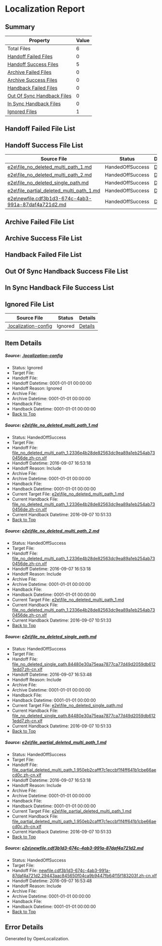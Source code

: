 # <a name='report-top'></a> Localization Report

## Summary
 Property | Value 
 -------- | ----- 
 Total Files | 6
[ Handoff Failed Files ](#handoff-failed-list)| 0
[ Handoff Success Files ](#handoff-success-list)| 5
[ Archive Failed Files ](#archive-failed-list)| 0
[ Archive Success Files ](#archive-success-list)| 0
[ Handback Failed Files ](#handback-failed-list)| 0
[ Out Of Sync Handback Files ](#outofsync-handback-success-list)| 0
[ In Sync Handback Files ](#insync-handback-success-list)| 0
[ Ignored Files ](#ignored-list)| 1

## <a name='handoff-failed-list'></a> Handoff Failed File List

## <a name='handoff-success-list'></a> Handoff Success File List
 Source File | Status | Details 
 ----------- | ------ | ------- 
 [e2e\file_no_deleted_multi_path_1.md](https://github.com/OpenLocalizationTestOrg/ol-test0/blob/0759f249e7681caa16ad876866d3ebb37187381b/e2e/file_no_deleted_multi_path_1.md) | HandedOffSuccess | [Details](#4f8bc14b0f584f72b6864a8d685ba26071334f351)
 [e2e\file_no_deleted_multi_path_2.md](https://github.com/OpenLocalizationTestOrg/ol-test0/blob/e558846e861a82e7638ea51002a3f0d0a5ac6116/e2e/file_no_deleted_multi_path_2.md) | HandedOffSuccess | [Details](#4f8bc14b0f584f72b6864a8d685ba26071334f352)
 [e2e\file_no_deleted_single_path.md](https://github.com/OpenLocalizationTestOrg/ol-test0/blob/e558846e861a82e7638ea51002a3f0d0a5ac6116/e2e/file_no_deleted_single_path.md) | HandedOffSuccess | [Details](#83d5f5791be0a9490fa9fcd2c0a4afde14b683443)
 [e2e\file_partial_deleted_multi_path_1.md](https://github.com/OpenLocalizationTestOrg/ol-test0/blob/0759f249e7681caa16ad876866d3ebb37187381b/e2e/file_partial_deleted_multi_path_1.md) | HandedOffSuccess | [Details](#f35ae2bcd743a4176b9b39da9e9ec013a42fb5504)
 [e2e\newfile.cdf3b1d3-674c-4ab3-991a-87daf4a721d2.md](https://github.com/OpenLocalizationTestOrg/ol-test0/blob/e558846e861a82e7638ea51002a3f0d0a5ac6116/e2e/newfile.cdf3b1d3-674c-4ab3-991a-87daf4a721d2.md) | HandedOffSuccess | [Details](#2694573a5d4d152a3a3f584e17291373a98c681f5)

## <a name='archive-failed-list'></a> Archive Failed File List

## <a name='archive-success-list'></a> Archive Success File List

## <a name='handback-failed-list'></a> Handback Failed File List

## <a name='outofsync-handback-success-list'></a> Out Of Sync Handback Success File List

## <a name='insync-handback-success-list'></a> In Sync Handback File Success List

## <a name='ignored-list'></a> Ignored File List
 Source File | Status | Details 
 ----------- | ------ | ------- 
 [.localization-config](https://github.com/OpenLocalizationTestOrg/ol-test0/blob/e558846e861a82e7638ea51002a3f0d0a5ac6116/.localization-config) | Ignored | [Details](#3d4f252ac210baf56311d7e97dcc2db10974dbd20)

## Item Details
##### <a name='3d4f252ac210baf56311d7e97dcc2db10974dbd20'></a> Source: [.localization-config](https://github.com/OpenLocalizationTestOrg/ol-test0/blob/e558846e861a82e7638ea51002a3f0d0a5ac6116/.localization-config)
* Status: Ignored
* Target File: 
* Handoff File: 
* Handoff Datetime: 0001-01-01 00:00:00
* Handoff Reason: Ignored
* Archive File: 
* Archive Datetime: 0001-01-01 00:00:00
* Handback File: 
* Handback Datetime: 0001-01-01 00:00:00
* [Back to Top](#report-top)

##### <a name='4f8bc14b0f584f72b6864a8d685ba26071334f351'></a> Source: [e2e\file_no_deleted_multi_path_1.md](https://github.com/OpenLocalizationTestOrg/ol-test0/blob/0759f249e7681caa16ad876866d3ebb37187381b/e2e/file_no_deleted_multi_path_1.md)
* Status: HandedOffSuccess
* Target File: 
* Handoff File: [file_no_deleted_multi_path_1.2336e4b28de82563dc9ea89a1eb254ab730456de.zh-cn.xlf](https://github.com/OpenLocalizationTestOrg/ol-test0-handoff/blob/a5f317f11dfa69e157b2303efebedaf0c2df42a3/ol-handoff/OpenLocalizationTestOrg/ol-test0-zhcn/ci/mt/file_no_deleted_multi_path_1.2336e4b28de82563dc9ea89a1eb254ab730456de.zh-cn.xlf)
* Handoff Datetime: 2016-09-07 16:53:18
* Handoff Reason: Include
* Archive File: 
* Archive Datetime: 0001-01-01 00:00:00
* Handback File: 
* Handback Datetime: 0001-01-01 00:00:00
* Current Target File: [e2e\file_no_deleted_multi_path_1.md](https://github.com/OpenLocalizationTestOrg/ol-test0-zhcn/blob/c6e630e1c8592f17834476b51bba71a2dd6a92e6/e2e/file_no_deleted_multi_path_1.md)
* Current Handback File: [file_no_deleted_multi_path_1.2336e4b28de82563dc9ea89a1eb254ab730456de.zh-cn.xlf](https://github.com/OpenLocalizationTestOrg/ol-test0-handback/blob/e919b7a8d73e4bc01a9f69fccb293056b4c58564/ol-handback/OpenLocalizationTestOrg/ol-test0-zhcn/ci/mt/file_no_deleted_multi_path_1.2336e4b28de82563dc9ea89a1eb254ab730456de.zh-cn.xlf)
* Current Handback Datetime: 2016-09-07 10:51:33
* [Back to Top](#report-top)

##### <a name='4f8bc14b0f584f72b6864a8d685ba26071334f352'></a> Source: [e2e\file_no_deleted_multi_path_2.md](https://github.com/OpenLocalizationTestOrg/ol-test0/blob/e558846e861a82e7638ea51002a3f0d0a5ac6116/e2e/file_no_deleted_multi_path_2.md)
* Status: HandedOffSuccess
* Target File: 
* Handoff File: [file_no_deleted_multi_path_1.2336e4b28de82563dc9ea89a1eb254ab730456de.zh-cn.xlf](https://github.com/OpenLocalizationTestOrg/ol-test0-handoff/blob/a5f317f11dfa69e157b2303efebedaf0c2df42a3/ol-handoff/OpenLocalizationTestOrg/ol-test0-zhcn/ci/mt/file_no_deleted_multi_path_1.2336e4b28de82563dc9ea89a1eb254ab730456de.zh-cn.xlf)
* Handoff Datetime: 2016-09-07 16:53:18
* Handoff Reason: Include
* Archive File: 
* Archive Datetime: 0001-01-01 00:00:00
* Handback File: 
* Handback Datetime: 0001-01-01 00:00:00
* Current Target File: [e2e\file_no_deleted_multi_path_1.md](https://github.com/OpenLocalizationTestOrg/ol-test0-zhcn/blob/c6e630e1c8592f17834476b51bba71a2dd6a92e6/e2e/file_no_deleted_multi_path_1.md)
* Current Handback File: [file_no_deleted_multi_path_1.2336e4b28de82563dc9ea89a1eb254ab730456de.zh-cn.xlf](https://github.com/OpenLocalizationTestOrg/ol-test0-handback/blob/e919b7a8d73e4bc01a9f69fccb293056b4c58564/ol-handback/OpenLocalizationTestOrg/ol-test0-zhcn/ci/mt/file_no_deleted_multi_path_1.2336e4b28de82563dc9ea89a1eb254ab730456de.zh-cn.xlf)
* Current Handback Datetime: 2016-09-07 10:51:33
* [Back to Top](#report-top)

##### <a name='83d5f5791be0a9490fa9fcd2c0a4afde14b683443'></a> Source: [e2e\file_no_deleted_single_path.md](https://github.com/OpenLocalizationTestOrg/ol-test0/blob/e558846e861a82e7638ea51002a3f0d0a5ac6116/e2e/file_no_deleted_single_path.md)
* Status: HandedOffSuccess
* Target File: 
* Handoff File: [file_no_deleted_single_path.84480e30a75eaa7877ca77d49d2059db6121edd7.zh-cn.xlf](https://github.com/OpenLocalizationTestOrg/ol-test0-handoff/blob/5438ccc85630176764c912f723f90d45e7a0c1b5/ol-handoff/OpenLocalizationTestOrg/ol-test0-zhcn/ci/mt/file_no_deleted_single_path.84480e30a75eaa7877ca77d49d2059db6121edd7.zh-cn.xlf)
* Handoff Datetime: 2016-09-07 16:53:48
* Handoff Reason: Include
* Archive File: 
* Archive Datetime: 0001-01-01 00:00:00
* Handback File: 
* Handback Datetime: 0001-01-01 00:00:00
* Current Target File: [e2e\file_no_deleted_single_path.md](https://github.com/OpenLocalizationTestOrg/ol-test0-zhcn/blob/c6e630e1c8592f17834476b51bba71a2dd6a92e6/e2e/file_no_deleted_single_path.md)
* Current Handback File: [file_no_deleted_single_path.84480e30a75eaa7877ca77d49d2059db6121edd7.zh-cn.xlf](https://github.com/OpenLocalizationTestOrg/ol-test0-handback/blob/e919b7a8d73e4bc01a9f69fccb293056b4c58564/ol-handback/OpenLocalizationTestOrg/ol-test0-zhcn/ci/mt/file_no_deleted_single_path.84480e30a75eaa7877ca77d49d2059db6121edd7.zh-cn.xlf)
* Current Handback Datetime: 2016-09-07 10:51:33
* [Back to Top](#report-top)

##### <a name='f35ae2bcd743a4176b9b39da9e9ec013a42fb5504'></a> Source: [e2e\file_partial_deleted_multi_path_1.md](https://github.com/OpenLocalizationTestOrg/ol-test0/blob/0759f249e7681caa16ad876866d3ebb37187381b/e2e/file_partial_deleted_multi_path_1.md)
* Status: HandedOffSuccess
* Target File: 
* Handoff File: [file_partial_deleted_multi_path_1.950eb2cafff7c1eccbf1f4ff641b1cbe66aecd0c.zh-cn.xlf](https://github.com/OpenLocalizationTestOrg/ol-test0-handoff/blob/a5f317f11dfa69e157b2303efebedaf0c2df42a3/ol-handoff/OpenLocalizationTestOrg/ol-test0-zhcn/ci/mt/file_partial_deleted_multi_path_1.950eb2cafff7c1eccbf1f4ff641b1cbe66aecd0c.zh-cn.xlf)
* Handoff Datetime: 2016-09-07 16:53:18
* Handoff Reason: Include
* Archive File: 
* Archive Datetime: 0001-01-01 00:00:00
* Handback File: 
* Handback Datetime: 0001-01-01 00:00:00
* Current Target File: [e2e\file_partial_deleted_multi_path_1.md](https://github.com/OpenLocalizationTestOrg/ol-test0-zhcn/blob/c6e630e1c8592f17834476b51bba71a2dd6a92e6/e2e/file_partial_deleted_multi_path_1.md)
* Current Handback File: [file_partial_deleted_multi_path_1.950eb2cafff7c1eccbf1f4ff641b1cbe66aecd0c.zh-cn.xlf](https://github.com/OpenLocalizationTestOrg/ol-test0-handback/blob/e919b7a8d73e4bc01a9f69fccb293056b4c58564/ol-handback/OpenLocalizationTestOrg/ol-test0-zhcn/ci/mt/file_partial_deleted_multi_path_1.950eb2cafff7c1eccbf1f4ff641b1cbe66aecd0c.zh-cn.xlf)
* Current Handback Datetime: 2016-09-07 10:51:33
* [Back to Top](#report-top)

##### <a name='2694573a5d4d152a3a3f584e17291373a98c681f5'></a> Source: [e2e\newfile.cdf3b1d3-674c-4ab3-991a-87daf4a721d2.md](https://github.com/OpenLocalizationTestOrg/ol-test0/blob/e558846e861a82e7638ea51002a3f0d0a5ac6116/e2e/newfile.cdf3b1d3-674c-4ab3-991a-87daf4a721d2.md)
* Status: HandedOffSuccess
* Target File: 
* Handoff File: [newfile.cdf3b1d3-674c-4ab3-991a-87daf4a721d2.29443aac845650f04ca9b9447fb64f15f183203f.zh-cn.xlf](https://github.com/OpenLocalizationTestOrg/ol-test0-handoff/blob/5438ccc85630176764c912f723f90d45e7a0c1b5/ol-handoff/OpenLocalizationTestOrg/ol-test0-zhcn/ci/mt/newfile.cdf3b1d3-674c-4ab3-991a-87daf4a721d2.29443aac845650f04ca9b9447fb64f15f183203f.zh-cn.xlf)
* Handoff Datetime: 2016-09-07 16:53:48
* Handoff Reason: Include
* Archive File: 
* Archive Datetime: 0001-01-01 00:00:00
* Handback File: 
* Handback Datetime: 0001-01-01 00:00:00
* [Back to Top](#report-top)


## Error Details

Generated by OpenLocalization.
